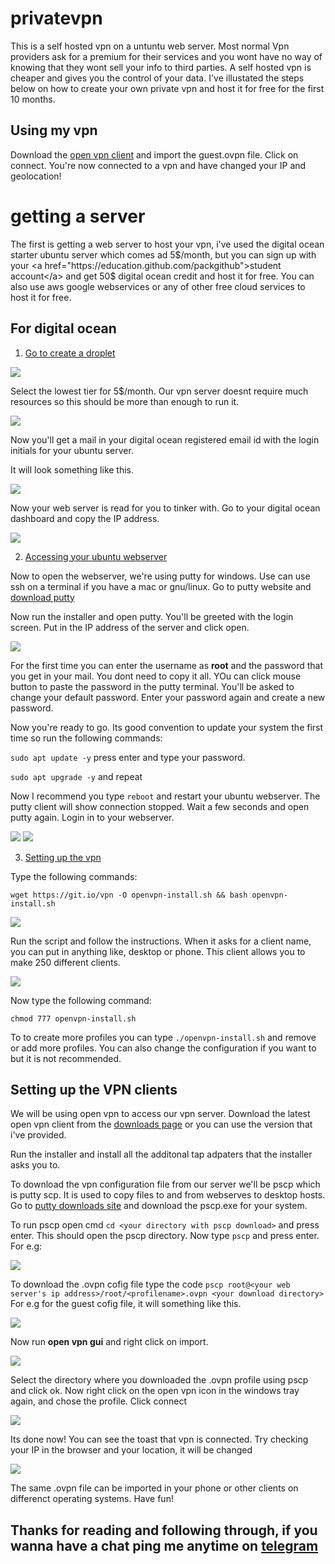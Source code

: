 # privatevpn
This is a self hosted vpn on a untuntu web server. Most normal Vpn providers ask for a premium for their services and you wont have no way of knowing that they wont sell your info to third parties. A self hosted vpn is cheaper and gives you the control of your data. I've illustated the steps below on how to create your own private vpn and host it for free for the first 10 months.

## Using my vpn

Download the <a href="https://openvpn.net/community-downloads/">open vpn client</a> and import the guest.ovpn file.
Click on connect. You're now connected to a vpn and have changed your IP and geolocation!



# getting  a server
The first is getting a  web server to host your vpn, i've used the digital ocean starter ubuntu server which comes ad 5$/month, but you can sign up with your <a href="https://education.github.com/packgithub">student account</a> and get 50$ digital ocean credit and host it for free.
You can also use aws google webservices or any of other free cloud services to host it for free.

## For digital ocean

1. <u>Go to create a droplet</u>
<img src="https://github.com/skylanskylion/privatevpn/blob/master/Private%20vpn/Images/img1.png">

  Select the lowest tier for 5$/month. Our vpn server doesnt require much resources so this should be more than enough to run it.

<img src="https://github.com/skylanskylion/privatevpn/blob/master/Private%20vpn/Images/img2.png">

  Now you'll get a mail in your digital ocean registered email id with the login initials for your ubuntu server.

  It will look something like this.

<img src="https://github.com/skylanskylion/privatevpn/blob/master/Private%20vpn/Images/img3.png">

  Now your web server is read for you to tinker with.
  Go to your digital ocean dashboard and copy the IP address.

<img src="https://github.com/skylanskylion/privatevpn/blob/master/Private%20vpn/Images/img4.png">

2. <u>Accessing your ubuntu webserver</u>

  Now to open the webserver, we're using putty for windows. Use can use ssh on a terminal if you have a mac or gnu/linux. Go to putty     website and <a href="https://www.chiark.greenend.org.uk/~sgtatham/putty/latest.html">download putty</a>
  
  Now run the installer and open putty. You'll be greeted with the login screen. Put in the IP address of the server and click open.

<img src="https://github.com/skylanskylion/privatevpn/blob/master/Private%20vpn/Images/img5.png">

  For the first time you can enter the username as <b>root</b> and the password that you get in your mail. You dont need to copy it all. 
  YOu can click mouse button to paste the password in the putty terminal. You'll be asked to change your default password. Enter your
  password again and create a new password.
  
  Now you're ready to go. Its good convention to update your system the first time so run the following commands:
  
  `sudo apt update -y` press enter and type your password.
  
  `sudo apt upgrade -y` and repeat
  
  Now I recommend you type `reboot` and restart your ubuntu webserver. The putty client will show connection stopped. Wait a few seconds
  and open putty again. Login in to your webserver.
  
  <img src="https://github.com/skylanskylion/privatevpn/blob/master/Private%20vpn/Images/img6.png">
  <img src="https://github.com/skylanskylion/privatevpn/blob/master/Private%20vpn/Images/img7.png">
  
3. <u>Setting up the vpn</u>

  Type the following commands:
  
  `wget https://git.io/vpn -O openvpn-install.sh && bash openvpn-install.sh`
  
  <img src="https://github.com/skylanskylion/privatevpn/blob/master/Private%20vpn/Images/img8.png">
  
  Run the script and follow the instructions. When it asks for a client name, you can put in anything like, desktop or phone. This 
  client allows you to make 250 different clients.
  
   <img src="https://github.com/skylanskylion/privatevpn/blob/master/Private%20vpn/Images/img9.png">
   
  Now type the following command:
  
  `chmod 777 openvpn-install.sh`
  
  To to create more profiles you can type `./openvpn-install.sh` and remove or add more profiles. You can also change the configuration
  if you want to but it is not recommended.
  
## Setting up the VPN clients

We will be using open vpn to access our vpn server. Download the latest open vpn client from the
<a href="https://openvpn.net/community-downloads/"> downloads page</a> or you can use
the version that i've provided.

Run the installer and install all the additonal tap adpaters that the installer asks you to.

To download the vpn configuration file from our server we'll be pscp which is putty scp. It is used to copy files to and from webserves to desktop hosts. Go to <a href="https://www.chiark.greenend.org.uk/~sgtatham/putty/latest.html">putty downloads site</a> and download the pscp.exe for your system. 

To run pscp open cmd `cd <your directory with pscp download>` and press enter. This should open the pscp directory. Now type `pscp`
and press enter. For e.g:

<img src="https://github.com/skylanskylion/privatevpn/blob/master/Private%20vpn/Images/img13.png">

To download the .ovpn cofig file type the code `pscp root@<your web server's ip address>/root/<profilename>.ovpn <your download
directory>` For e.g for the guest cofig file, it will something like this.

<img src="https://github.com/skylanskylion/privatevpn/blob/master/Private%20vpn/Images/img14.png">

Now run <b>open vpn gui</b> and right click on import.

<img src="https://github.com/skylanskylion/privatevpn/blob/master/Private%20vpn/Images/img10.png">

Select the directory where you downloaded the .ovpn profile using pscp and click ok. Now right click on the open vpn icon in the windows tray again, and chose the profile. Click connect

<img src="https://github.com/skylanskylion/privatevpn/blob/master/Private%20vpn/Images/img11.png">

Its done now! You can see the toast that vpn is connected. Try checking your IP in the browser and your location, it will be changed

<img src="https://github.com/skylanskylion/privatevpn/blob/master/Private%20vpn/Images/img12.png">

The same .ovpn file can be imported in your phone or other clients on differenct operating systems. Have fun!

## Thanks for reading and following through, if you wanna have a chat ping me anytime on <a href="t.me/skylanskylion">telegram</a>


  
  

